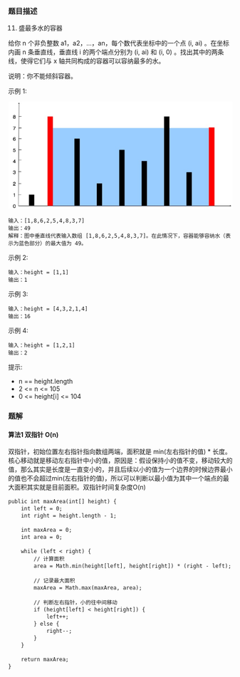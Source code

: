 ### 题目描述
11. 盛最多水的容器

给你 n 个非负整数 a1，a2，...，an，每个数代表坐标中的一个点 (i, ai) 。在坐标内画 n 条垂直线，垂直线 i 的两个端点分别为 (i, ai) 和 (i, 0) 。找出其中的两条线，使得它们与 x 轴共同构成的容器可以容纳最多的水。

说明：你不能倾斜容器。

示例 1:

![](https://github.com/RonCantWriteCode/LeetCodeJava/blob/master/src/main/resources/maxArea/question_11.jpg)

```
输入：[1,8,6,2,5,4,8,3,7]
输出：49 
解释：图中垂直线代表输入数组 [1,8,6,2,5,4,8,3,7]。在此情况下，容器能够容纳水（表示为蓝色部分）的最大值为 49。
```

示例 2:
```
输入：height = [1,1]
输出：1
```

示例 3:
```
输入：height = [4,3,2,1,4]
输出：16
```

示例 4:
```
输入：height = [1,2,1]
输出：2
```

提示:

- n == height.length
- 2 <= n <= 105
- 0 <= height[i] <= 104



### 题解

#### 算法1 双指针 O(n)

双指针，初始位置左右指针指向数组两端，面积就是 min(左右指针的值) * 长度。核心移动就是移动左右指针中小的值，原因是：假设保持小的值不变，移动较大的值，那么其实是长度是一直变小的，并且后续以小的值为一个边界的时候边界最小的值也不会超过min(左右指针的值)，所以可以判断以最小值为其中一个端点的最大面积其实就是目前面积。双指针时间复杂度O(n)

```$java
public int maxArea(int[] height) {
    int left = 0;
    int right = height.length - 1;

    int maxArea = 0;
    int area = 0;

    while (left < right) {
        // 计算面积
        area = Math.min(height[left], height[right]) * (right - left);

        // 记录最大面积
        maxArea = Math.max(maxArea, area);

        // 判断左右指针，小的往中间移动
        if (height[left] < height[right]) {
            left++;
        } else {
            right--;
        }
    }

    return maxArea;
}
```
